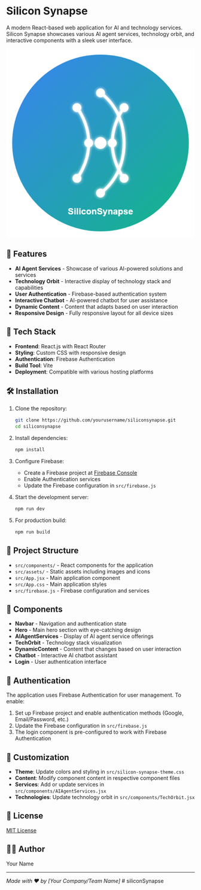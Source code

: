 # Silicon Synapse

A modern React-based web application for AI and technology services. Silicon Synapse showcases various AI agent services, technology orbit, and interactive components with a sleek user interface.

![Silicon Synapse Logo](src/assets/logo.png)

## 🚀 Features

- **AI Agent Services** - Showcase of various AI-powered solutions and services
- **Technology Orbit** - Interactive display of technology stack and capabilities
- **User Authentication** - Firebase-based authentication system
- **Interactive Chatbot** - AI-powered chatbot for user assistance
- **Dynamic Content** - Content that adapts based on user interaction
- **Responsive Design** - Fully responsive layout for all device sizes

## 🔧 Tech Stack

- **Frontend**: React.js with React Router
- **Styling**: Custom CSS with responsive design
- **Authentication**: Firebase Authentication
- **Build Tool**: Vite
- **Deployment**: Compatible with various hosting platforms

## 🛠️ Installation

1. Clone the repository:
   ```bash
   git clone https://github.com/yourusername/siliconsynapse.git
   cd siliconsynapse
   ```

2. Install dependencies:
   ```bash
   npm install
   ```

3. Configure Firebase:
   - Create a Firebase project at [Firebase Console](https://console.firebase.google.com/)
   - Enable Authentication services
   - Update the Firebase configuration in `src/firebase.js`

4. Start the development server:
   ```bash
   npm run dev
   ```

5. For production build:
   ```bash
   npm run build
   ```

## 📁 Project Structure

- `src/components/` - React components for the application
- `src/assets/` - Static assets including images and icons
- `src/App.jsx` - Main application component
- `src/App.css` - Main application styles
- `src/firebase.js` - Firebase configuration and services

## 🧩 Components

- **Navbar** - Navigation and authentication state
- **Hero** - Main hero section with eye-catching design
- **AIAgentServices** - Display of AI agent service offerings
- **TechOrbit** - Technology stack visualization
- **DynamicContent** - Content that changes based on user interaction
- **Chatbot** - Interactive AI chatbot assistant
- **Login** - User authentication interface

## 🔐 Authentication

The application uses Firebase Authentication for user management. To enable:

1. Set up Firebase project and enable authentication methods (Google, Email/Password, etc.)
2. Update the Firebase configuration in `src/firebase.js`
3. The login component is pre-configured to work with Firebase Authentication

## 🎨 Customization

- **Theme**: Update colors and styling in `src/silicon-synapse-theme.css`
- **Content**: Modify component content in respective component files
- **Services**: Add or update services in `src/components/AIAgentServices.jsx`
- **Technologies**: Update technology orbit in `src/components/TechOrbit.jsx`

## 📝 License

[MIT License](LICENSE)

## 👨‍💻 Author

Your Name

---

*Made with ❤️ by [Your Company/Team Name]*
#   s i l i c o n S y n a p s e 
 
 